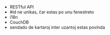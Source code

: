 * RESTful API
* #id ne unikas, ĉar estas po unu fenestreto
* i18n
* CouchDB
* sendado de kartaroj inter uzantoj estas povinda
